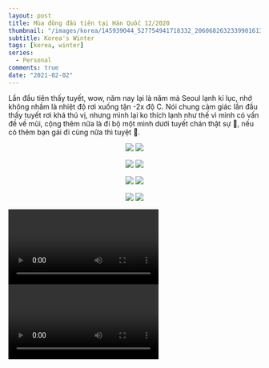 ```yaml
---
layout: post
title: Mùa đông đầu tiên tại Hàn Quốc 12/2020
thumbnail: "/images/korea/145939044_527754941718332_2060682632339901613_n.jpg"
subtitle: Korea's Winter
tags: [korea, winter]
series:
  - Personal
comments: true
date: "2021-02-02"
---
```

Lần đầu tiên thấy tuyết, wow, năm nay lại là năm mà Seoul lạnh kỉ lục, nhớ không nhầm là nhiệt độ rơi xuống tận -2x độ C. Nói chung cảm giác lần đầu thấy tuyết rơi khá thú vị, nhưng mình lại ko thích lạnh như thế vì mình có vấn đề về mũi, cộng thêm nữa là đi bộ một mình dưới tuyết chán thật sự :smiling_face_with_tear:, nếu có thêm bạn gái đi cùng nữa thì tuyệt :rofl:.

<p align="center">
  <img src="/images/korea/130924253_599681930800250_2219087635213251786_n.jpg">
  <img src="/images/korea/130940373_3482315181845935_4752142319875338644_n.jpg">
</p>


<p align="center">
  <img src="/images/korea/144960738_717930672242608_4125903987743901259_n.jpg">
  <img src="/images/korea/144962631_169325181332251_1443020125095465340_n.jpg">
</p>


<p align="center">
  <img src="/images/korea/144774194_128308199146129_7761446551888631714_n.jpg">
  <img src="/images/korea/144964526_400041957755665_691776060661088403_n.jpg">
</p>

<p align="center">
  <img src="/images/korea/145017818_706894226575855_8221067115095037188_n.jpg">
  <img src="/images/korea/145939044_527754941718332_2060682632339901613_n.jpg">
</p>

<video controls>
  <source src="/images/korea/video-1612244535.mp4?raw=true" type="video/mp4">
</video>

<video controls>
  <source src="/images/korea/video-1612244548.mp4?raw=true" type="video/mp4">
</video>
